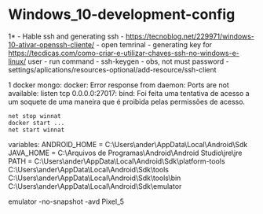 # Windows_10-development-config

1* - Hable ssh and generating ssh
     - https://tecnoblog.net/229971/windows-10-ativar-openssh-cliente/
     - open temrinal
     - generating key for https://tecdicas.com/como-criar-e-utilizar-chaves-ssh-no-windows-e-linux/ user
     - run command
     - ssh-keygen
     - obs, not must password
     - settings/aplications/resources-optional/add-resource/ssh-client

1 docker mongo:
docker: Error response from daemon: Ports are not available: listen tcp 0.0.0.0:27017: bind: Foi feita uma tentativa de acesso a um soquete de uma maneira que é proibida pelas permissões de acesso.
```
net stop winnat
docker start ...
net start winnat
```

variables:
ANDROID_HOME = C:\Users\ander\AppData\Local\Android\Sdk
JAVA_HOME = C:\Arquivos de Programas\Android\Android Studio\jre\jre
PATH = 
C:\Users\ander\AppData\Local\Android\Sdk\platform-tools
C:\Users\ander\AppData\Local\Android\Sdk\tools
C:\Users\ander\AppData\Local\Android\Sdk\tools\bin
C:\Users\ander\AppData\Local\Android\Sdk\emulator

emulator -no-snapshot -avd Pixel_5
